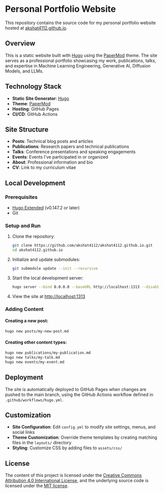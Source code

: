 # Personal Portfolio Website

This repository contains the source code for my personal portfolio website hosted at [akshat4112.github.io](https://akshat4112.github.io/).

## Overview

This is a static website built with [Hugo](https://gohugo.io/) using the [PaperMod](https://github.com/adityatelange/hugo-PaperMod) theme. The site serves as a professional portfolio showcasing my work, publications, talks, and expertise in Machine Learning Engineering, Generative AI, Diffusion Models, and LLMs.

## Technology Stack

- **Static Site Generator**: [Hugo](https://gohugo.io/)
- **Theme**: [PaperMod](https://github.com/adityatelange/hugo-PaperMod)
- **Hosting**: GitHub Pages
- **CI/CD**: GitHub Actions

## Site Structure

- **Posts**: Technical blog posts and articles
- **Publications**: Research papers and technical publications
- **Talks**: Conference presentations and speaking engagements
- **Events**: Events I've participated in or organized
- **About**: Professional information and bio
- **CV**: Link to my curriculum vitae

## Local Development

### Prerequisites

- [Hugo Extended](https://gohugo.io/installation/) (v0.147.2 or later)
- Git

### Setup and Run

1. Clone the repository:
   ```bash
   git clone https://github.com/akshat4112/akshat4112.github.io.git
   cd akshat4112.github.io
   ```

2. Initialize and update submodules:
   ```bash
   git submodule update --init --recursive
   ```

3. Start the local development server:
   ```bash
   hugo server --bind 0.0.0.0 --baseURL http://localhost:1313 --disableFastRender
   ```

4. View the site at [http://localhost:1313](http://localhost:1313)

### Adding Content

#### Creating a new post:
```bash
hugo new posts/my-new-post.md
```

#### Creating other content types:
```bash
hugo new publications/my-publication.md
hugo new talks/my-talk.md
hugo new events/my-event.md
```

## Deployment

The site is automatically deployed to GitHub Pages when changes are pushed to the main branch, using the GitHub Actions workflow defined in `.github/workflows/hugo.yml`.

## Customization

- **Site Configuration**: Edit `config.yml` to modify site settings, menus, and social links
- **Theme Customization**: Override theme templates by creating matching files in the `layouts/` directory
- **Styling**: Customize CSS by adding files to `assets/css/`

## License

The content of this project is licensed under the [Creative Commons Attribution 4.0 International License](http://creativecommons.org/licenses/by/4.0/), and the underlying source code is licensed under the [MIT license](https://opensource.org/licenses/mit-license.php).

<!-- Last updated: May 11, 2025 -->
